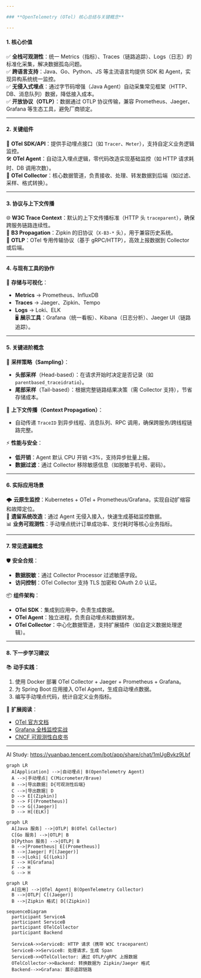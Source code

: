 ```yaml
---

### **OpenTelemetry (OTel) 核心总结与关键概念**

---
```


#### **1. 核心价值**
✅ **全栈可观测性**：统一 Metrics（指标）、Traces（链路追踪）、Logs（日志）的标准化采集，解决数据孤岛问题。  
✅ **跨语言支持**：Java、Go、Python、JS 等主流语言均提供 SDK 和 Agent，实现异构系统统一监控。  
✅ **无侵入式埋点**：通过字节码增强（Java Agent）自动采集常见框架（HTTP、DB、消息队列）数据，降低接入成本。  
✅ **开放协议（OTLP）**：数据通过 OTLP 协议传输，兼容 Prometheus、Jaeger、Grafana 等生态工具，避免厂商锁定。

---

#### **2. 关键组件**
🔧 **OTel SDK/API**：提供手动埋点接口（如 `Tracer`、`Meter`），支持自定义业务逻辑监控。  
🛠️ **OTel Agent**：自动注入埋点逻辑，零代码改造实现基础监控（如 HTTP 请求耗时、DB 调用次数）。  
🚀 **OTel Collector**：核心数据管道，负责接收、处理、转发数据到后端（如过滤、采样、格式转换）。

---

#### **3. 协议与上下文传播**
🌐 **W3C Trace Context**：默认的上下文传播标准（HTTP 头 `traceparent`），确保跨服务链路连续性。  
🔄 **B3 Propagation**：Zipkin 的旧协议（`X-B3-*` 头），用于兼容历史系统。  
📡 **OTLP**：OTel 专用传输协议（基于 gRPC/HTTP），高效上报数据到 Collector 或后端。

---

#### **4. 与现有工具的协作**
🔌 **存储与可视化**：
- **Metrics** → Prometheus、InfluxDB
- **Traces** → Jaeger、Zipkin、Tempo
- **Logs** → Loki、ELK  
  🖥️ **展示工具**：Grafana（统一看板）、Kibana（日志分析）、Jaeger UI（链路追踪）。

---

#### **5. 关键进阶概念**
🎯 **采样策略（Sampling）**：
- **头部采样**（Head-based）：在请求开始时决定是否记录（如 `parentbased_traceidratio`）。
- **尾部采样**（Tail-based）：根据完整链路结果决策（需 Collector 支持），节省存储成本。

🔗 **上下文传播（Context Propagation）**：
- 自动传递 `TraceID` 到异步线程、消息队列、RPC 调用，确保跨服务/跨线程链路完整。

⚡ **性能与安全**：
- **低开销**：Agent 默认 CPU 开销 <3%，支持异步批量上报。
- **数据过滤**：通过 Collector 移除敏感信息（如脱敏手机号、密码）。

---

#### **6. 实际应用场景**
🌩️ **云原生监控**：Kubernetes + OTel + Prometheus/Grafana，实现自动扩缩容和故障定位。  
🔧 **遗留系统改造**：通过 Agent 无侵入接入，快速生成基础监控数据。  
📊 **业务可观测性**：手动埋点统计订单成功率、支付耗时等核心业务指标。

---

#### **7. 常见遗漏概念**
🛡️ **安全合规**：
- **数据脱敏**：通过 Collector Processor 过滤敏感字段。
- **访问控制**：OTel Collector 支持 TLS 加密和 OAuth 2.0 认证。

📦 **组件架构**：
- **OTel SDK**：集成到应用中，负责生成数据。
- **OTel Agent**：独立进程，负责自动埋点和数据转发。
- **OTel Collector**：中心化数据管道，支持扩展插件（如自定义数据处理逻辑）。

---

#### **8. 下一步学习建议**
📚 **动手实践**：
1. 使用 Docker 部署 OTel Collector + Jaeger + Prometheus + Grafana。
2. 为 Spring Boot 应用接入 OTel Agent，生成自动埋点数据。
3. 编写手动埋点代码，统计自定义业务指标。

🔗 **扩展阅读**：
- [OTel 官方文档](https://opentelemetry.io/docs/)
- [Grafana 全栈监控实战](https://grafana.com/tutorials/)
- [CNCF 可观测性白皮书](https://www.cncf.io/reports/cloud-native-observability/)

---
AI Study: https://yuanbao.tencent.com/bot/app/share/chat/1mUgBvkz9Lbf
```mermaid
graph LR
  A[Application] -->|自动埋点| B(OpenTelemetry Agent)
  A -->|手动埋点| C(Micrometer/Brave)
  B -->|导出数据| D{可观测性后端}
  C -->|导出数据| D
  D --> E[(Zipkin)]
  D --> F[(Prometheus)]
  D --> G[(Jaeger)]
  D --> H[(ELK)]

```
```mermaid
graph LR
  A[Java 服务] -->|OTLP| B(OTel Collector)
  C[Go 服务] -->|OTLP| B
  D[Python 服务] -->|OTLP| B
  B -->|Prometheus| E[(Prometheus)]
  B -->|Jaeger| F[(Jaeger)]
  B -->|Loki| G[(Loki)]
  E --> H[Grafana]
  F --> H
  G --> H

```

```mermaid
graph LR
  A[应用] -->|OTel Agent| B(OpenTelemetry Collector)
  B -->|OTLP| C[(Jaeger)]
  B -->|Zipkin 格式| D[(Zipkin)]
```

```mermaid
sequenceDiagram
  participant ServiceA
  participant ServiceB
  participant OTelCollector
  participant Backend

  ServiceA->>ServiceB: HTTP 请求（携带 W3C traceparent）
  ServiceB->>ServiceB: 处理请求，生成 Span
  ServiceB->>OTelCollector: 通过 OTLP/gRPC 上报数据
  OTelCollector->>Backend: 转换数据为 Zipkin/Jaeger 格式
  Backend-->>Grafana: 展示追踪链路
```